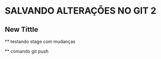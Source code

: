  # SALVANDO ALTERAÇÕES NO GIT 2

 ## New Tittle

 ** testando stage com mudanças

 ** comando git push